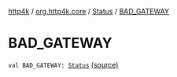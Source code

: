 [http4k](../../index.md) / [org.http4k.core](../index.md) / [Status](index.md) / [BAD_GATEWAY](./-b-a-d_-g-a-t-e-w-a-y.md)

# BAD_GATEWAY

`val BAD_GATEWAY: `[`Status`](index.md) [(source)](https://github.com/http4k/http4k/blob/master/http4k-core/src/main/kotlin/org/http4k/core/Status.kt#L53)
